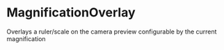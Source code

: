 # MagnificationOverlay

Overlays a ruler/scale on the camera preview configurable by the current magnification